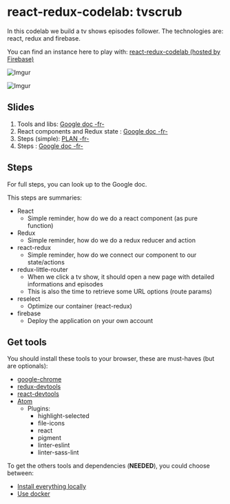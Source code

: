 # react-redux-codelab: tvscrub
In this codelab we build a tv shows episodes follower.
The technologies are: react, redux and firebase.

You can find an instance here to play with: [react-redux-codelab (hosted by Firebase)](https://react-redux-codelab.firebaseapp.com/)

![Imgur](http://i.imgur.com/FsJFZZl.png)

![Imgur](http://i.imgur.com/TCty3IV.png)


## Slides
1. Tools and libs: [Google doc -fr-](https://docs.google.com/presentation/d/1NlW5g9BY4QHIgyGbQqZxWtR3KugYmyUvSUAsHezmCo0/edit?usp=sharing)
2. React components and Redux state : [Google doc -fr-](https://docs.google.com/presentation/d/1MfxJQWou7iEe9Il5MaYCqhEH4LYRBZKTClbPEN__zjc/edit?usp=sharing)
3. Steps (simple): [PLAN -fr-](./PLAN.md)
4. Steps : [Google doc -fr-](https://docs.google.com/presentation/d/1qU1pqq3TXb-0jLTKToKLcKremc8A6sVqXknNzGxdrhU/edit?usp=sharing)

## Steps
For full steps, you can look up to the Google doc.

This steps are summaries:
  * React
    * Simple reminder, how do we do a react component (as pure function)
  * Redux
    * Simple reminder, how do we do a redux reducer and action
  * react-redux
    * Simple reminder, how do we connect our component to our state/actions
  * redux-little-router
    * When we click a tv show, it should open a new page with detailed informations and episodes
    * This is also the time to retrieve some URL options (route params)
  * reselect
    * Optimize our container (react-redux)
  * firebase
    * Deploy the application on your own account

## Get tools
You should install these tools to your browser, these are must-haves (but are optionals):
  * [google-chrome](https://www.google.fr/chrome/browser/desktop/)
  * [redux-devtools](https://chrome.google.com/webstore/detail/redux-devtools/lmhkpmbekcpmknklioeibfkpmmfibljd)
  * [react-devtools](https://chrome.google.com/webstore/detail/react-developer-tools/fmkadmapgofadopljbjfkapdkoienihi)
  * [Atom](https://atom.io/)
    * Plugins:
      * highlight-selected
      * file-icons
      * react
      * pigment
      * linter-eslint
      * linter-sass-lint

To get the others tools and dependencies (**NEEDED**), you could choose between:
  * [Install everything locally](./TOOLS-LOCAL.md)
  * [Use docker](./TOOLS-DOCKER.md)
